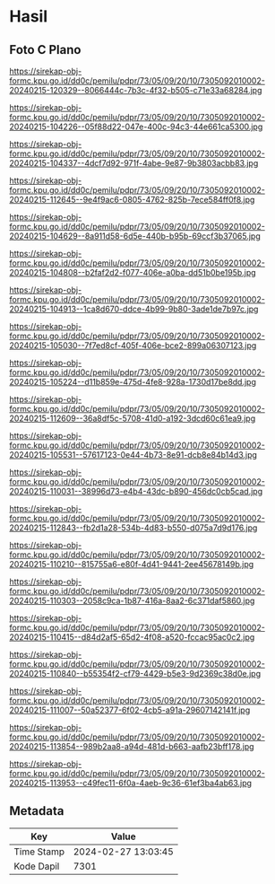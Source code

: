 # Hasil

## Foto C Plano

https://sirekap-obj-formc.kpu.go.id/dd0c/pemilu/pdpr/73/05/09/20/10/7305092010002-20240215-120329--8066444c-7b3c-4f32-b505-c71e33a68284.jpg

https://sirekap-obj-formc.kpu.go.id/dd0c/pemilu/pdpr/73/05/09/20/10/7305092010002-20240215-104226--05f88d22-047e-400c-94c3-44e661ca5300.jpg

https://sirekap-obj-formc.kpu.go.id/dd0c/pemilu/pdpr/73/05/09/20/10/7305092010002-20240215-104337--4dcf7d92-971f-4abe-9e87-9b3803acbb83.jpg

https://sirekap-obj-formc.kpu.go.id/dd0c/pemilu/pdpr/73/05/09/20/10/7305092010002-20240215-112645--9e4f9ac6-0805-4762-825b-7ece584ff0f8.jpg

https://sirekap-obj-formc.kpu.go.id/dd0c/pemilu/pdpr/73/05/09/20/10/7305092010002-20240215-104629--8a911d58-6d5e-440b-b95b-69ccf3b37065.jpg

https://sirekap-obj-formc.kpu.go.id/dd0c/pemilu/pdpr/73/05/09/20/10/7305092010002-20240215-104808--b2faf2d2-f077-406e-a0ba-dd51b0be195b.jpg

https://sirekap-obj-formc.kpu.go.id/dd0c/pemilu/pdpr/73/05/09/20/10/7305092010002-20240215-104913--1ca8d670-ddce-4b99-9b80-3ade1de7b97c.jpg

https://sirekap-obj-formc.kpu.go.id/dd0c/pemilu/pdpr/73/05/09/20/10/7305092010002-20240215-105030--7f7ed8cf-405f-406e-bce2-899a06307123.jpg

https://sirekap-obj-formc.kpu.go.id/dd0c/pemilu/pdpr/73/05/09/20/10/7305092010002-20240215-105224--d11b859e-475d-4fe8-928a-1730d17be8dd.jpg

https://sirekap-obj-formc.kpu.go.id/dd0c/pemilu/pdpr/73/05/09/20/10/7305092010002-20240215-112609--36a8df5c-5708-41d0-a192-3dcd60c61ea9.jpg

https://sirekap-obj-formc.kpu.go.id/dd0c/pemilu/pdpr/73/05/09/20/10/7305092010002-20240215-105531--57617123-0e44-4b73-8e91-dcb8e84b14d3.jpg

https://sirekap-obj-formc.kpu.go.id/dd0c/pemilu/pdpr/73/05/09/20/10/7305092010002-20240215-110031--38996d73-e4b4-43dc-b890-456dc0cb5cad.jpg

https://sirekap-obj-formc.kpu.go.id/dd0c/pemilu/pdpr/73/05/09/20/10/7305092010002-20240215-112843--fb2d1a28-534b-4d83-b550-d075a7d9d176.jpg

https://sirekap-obj-formc.kpu.go.id/dd0c/pemilu/pdpr/73/05/09/20/10/7305092010002-20240215-110210--815755a6-e80f-4d41-9441-2ee45678149b.jpg

https://sirekap-obj-formc.kpu.go.id/dd0c/pemilu/pdpr/73/05/09/20/10/7305092010002-20240215-110303--2058c9ca-1b87-416a-8aa2-6c371daf5860.jpg

https://sirekap-obj-formc.kpu.go.id/dd0c/pemilu/pdpr/73/05/09/20/10/7305092010002-20240215-110415--d84d2af5-65d2-4f08-a520-fccac95ac0c2.jpg

https://sirekap-obj-formc.kpu.go.id/dd0c/pemilu/pdpr/73/05/09/20/10/7305092010002-20240215-110840--b55354f2-cf79-4429-b5e3-9d2369c38d0e.jpg

https://sirekap-obj-formc.kpu.go.id/dd0c/pemilu/pdpr/73/05/09/20/10/7305092010002-20240215-111007--50a52377-6f02-4cb5-a91a-29607142141f.jpg

https://sirekap-obj-formc.kpu.go.id/dd0c/pemilu/pdpr/73/05/09/20/10/7305092010002-20240215-113854--989b2aa8-a94d-481d-b663-aafb23bff178.jpg

https://sirekap-obj-formc.kpu.go.id/dd0c/pemilu/pdpr/73/05/09/20/10/7305092010002-20240215-113953--c49fec11-6f0a-4aeb-9c36-61ef3ba4ab63.jpg


## Metadata

| Key        | Value               |
| ---------- | ------------------- |
| Time Stamp | 2024-02-27 13:03:45 |
| Kode Dapil | 7301                |



